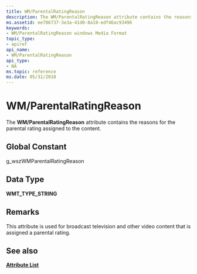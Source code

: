 ```yaml
---
title: WM/ParentalRatingReason
description: The WM/ParentalRatingReason attribute contains the reasons for the parental rating assigned to the content.
ms.assetid: ee786737-3e3a-41d0-8a18-edf46ac93496
keywords:
- WM/ParentalRatingReason windows Media Format
topic_type:
- apiref
api_name:
- WM/ParentalRatingReason
api_type:
- NA
ms.topic: reference
ms.date: 05/31/2018
---
```


# WM/ParentalRatingReason

The **WM/ParentalRatingReason** attribute contains the reasons for the parental rating assigned to the content.

## Global Constant

g\_wszWMParentalRatingReason

## Data Type

**WMT\_TYPE\_STRING**

## Remarks

This attribute is used for broadcast television and other video content that is assigned a parental rating.

## See also

<dl> <dt>

[**Attribute List**](attribute-list.md)
</dt> </dl>

 

 




